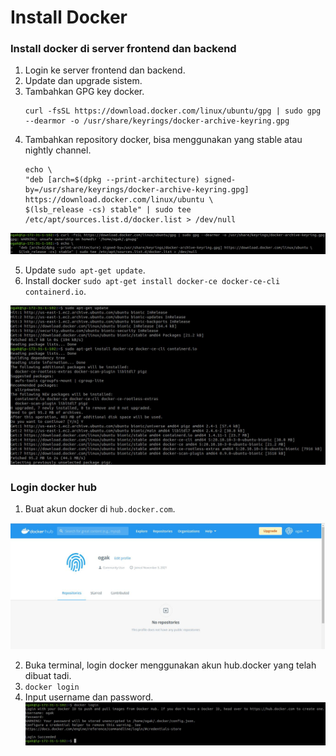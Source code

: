 # Install Docker

### Install docker di server frontend dan backend ###
1. Login ke server frontend dan backend.
2. Update dan upgrade sistem.
3. Tambahkan GPG key docker.
    ```
    curl -fsSL https://download.docker.com/linux/ubuntu/gpg | sudo gpg --dearmor -o /usr/share/keyrings/docker-archive-keyring.gpg
    ```
4. Tambahkan repository docker, bisa menggunakan yang stable atau nightly channel.
    ```
    echo \
    "deb [arch=$(dpkg --print-architecture) signed-by=/usr/share/keyrings/docker-archive-keyring.gpg] https://download.docker.com/linux/ubuntu \
    $(lsb_release -cs) stable" | sudo tee /etc/apt/sources.list.d/docker.list > /dev/null
    ```

![Install Docker](screenshot/gambar0.jpg) <br />

5. Update ``sudo apt-get update``.
6. Install docker ``sudo apt-get install docker-ce docker-ce-cli containerd.io``.

![Install Docker](screenshot/gambar1.jpg) <br />

### Login docker hub ###
1. Buat akun docker di ``hub.docker.com``.

![Install Docker](screenshot/gambar2.jpg) <br />

2. Buka terminal, login docker menggunakan akun hub.docker yang telah dibuat tadi.
3. ``docker login``
4. Input username dan password.
![Install Docker](screenshot/gambar3.jpg) <br />
